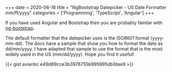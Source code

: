 +++
date = 2020-06-18
title = "NgBootstrap Datepicker - US Date Formatter mm/ff/yyyy"
categories = ['Programming', 'TypeScript', 'Angular']
+++

If you have used Angular and Bootstrap then you are probably familar with [ng-bootstrap](https://ng-bootstrap.github.io/).

The default formatter that the datepicker uses is the ISO8601 format (yyyy-mm-dd). The docs have a sample that show you how to format the date as dd/mm/yyyy. I have adapted that sample to use the format that is the most widely used in the US (mm/dd/yyyy). Hope you find it useful!

{{< gist avianbc e49d89cce3b3976755b995995db1dae9 >}}
